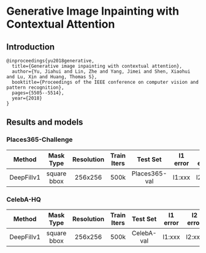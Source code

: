 # Generative Image Inpainting with Contextual Attention

## Introduction

```
@inproceedings{yu2018generative,
  title={Generative image inpainting with contextual attention},
  author={Yu, Jiahui and Lin, Zhe and Yang, Jimei and Shen, Xiaohui and Lu, Xin and Huang, Thomas S},
  booktitle={Proceedings of the IEEE conference on computer vision and pattern recognition},
  pages={5505--5514},
  year={2018}
}
```


## Results and models
### Places365-Challenge
|   Method   |  Mask Type  | Resolution | Train Iters |   Test Set    | l1 error | l2 error |   PSNR   |   SSIM   |   TV   |            Download            |
| :--------: | :---------: | :--------: | :---------: | :-----------: | :------: | :------: | :------: | :------: | :----: | :----------------------------: |
| DeepFillv1 | square bbox |  256x256   |    500k     | Places365-val |  l1:xxx  |  l2:xxx  | psnr:xxx | ssim:xxx | tv:xxx | [model](xxx) &#124; [log](xxx) |


### CelebA-HQ
|   Method   |  Mask Type  | Resolution | Train Iters |  Test Set  | l1 error | l2 error |   PSNR   |   SSIM   |   TV   |            Download            |
| :--------: | :---------: | :--------: | :---------: | :--------: | :------: | :------: | :------: | :------: | :----: | :----------------------------: |
| DeepFillv1 | square bbox |  256x256   |    500k     | CelebA-val |  l1:xxx  |  l2:xxx  | psnr:xxx | ssim:xxx | tv:xxx | [model](xxx) &#124; [log](xxx) |
